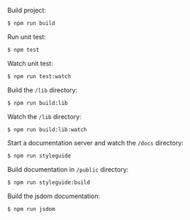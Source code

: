Build project:

```bash
$ npm run build
```
    
Run unit test:
  
```bash
$ npm test
```

Watch unit test:

```bash
$ npm run test:watch
```

Build the `/lib` directory:

```bash
$ npm run build:lib
```

Watch the `/lib` directory:

```bash
$ npm run build:lib:watch
```

Start a documentation server and watch the `/docs` directory:

```bash
$ npm run styleguide
```

Build documentation in `/public` directory:

```bash
$ npm run styleguide:build
```

Build the jsdom documentation:

```bash
$ npm run jsdom
```
